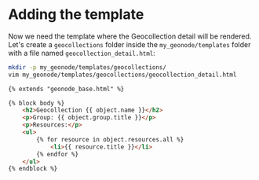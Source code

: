 # Adding the template

Now we need the template where the Geocollection detail will be rendered.
Let's create a `geocollections` folder inside the `my_geonode/templates` folder with a file named `geocollection_detail.html`:

```bash
mkdir -p my_geonode/templates/geocollections/
vim my_geonode/templates/geocollections/geocollection_detail.html
```

```html
{% extends "geonode_base.html" %}

{% block body %}
    <h2>Geocollection {{ object.name }}</h2>
    <p>Group: {{ object.group.title }}</p>
    <p>Resources:</p>
    <ul>
        {% for resource in object.resources.all %}
            <li>{{ resource.title }}</li>
        {% endfor %}
    </ul>
{% endblock %}
```
